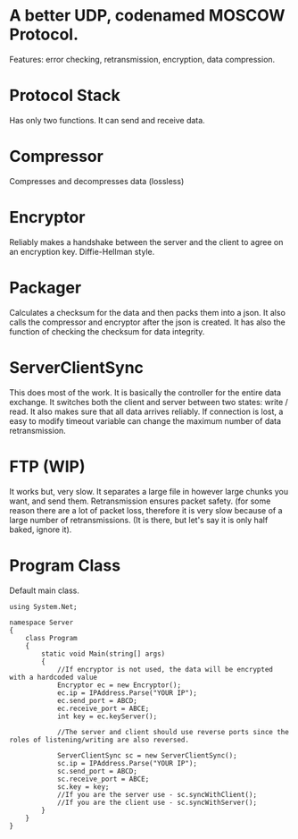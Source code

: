# A better UDP, codenamed MOSCOW Protocol.
Features: error checking, retransmission, encryption, data compression.

# Protocol Stack
Has only two functions. It can send and receive data.

# Compressor
Compresses and decompresses data (lossless)

# Encryptor
Reliably makes a handshake between the server and the client to agree on an encryption key. Diffie-Hellman style.

# Packager
Calculates a checksum for the data and then packs them into a json. It also calls the compressor and encryptor after the json is created. It has also the function of checking the checksum for data integrity.

# ServerClientSync
This does most of the work. It is basically the controller for the entire data exchange. It switches both the client and server between two states: write / read. It also makes sure that all data arrives reliably. If connection is lost, a easy to modify timeout variable can change the maximum number of data retransmission.

# FTP (WIP)
It works but, very slow. It separates a large file in however large chunks you want, and send them. Retransmission ensures packet safety. (for some reason there are a lot of packet loss, therefore it is very slow because of a large number of retransmissions. (It is there, but let's say it is only half baked, ignore it).

# Program Class

Default main class. 
```
using System.Net;

namespace Server
{
    class Program
    {
        static void Main(string[] args)
        {
            //If encryptor is not used, the data will be encrypted with a hardcoded value
            Encryptor ec = new Encryptor();
            ec.ip = IPAddress.Parse("YOUR IP");
            ec.send_port = ABCD;
            ec.receive_port = ABCE;
            int key = ec.keyServer();

            //The server and client should use reverse ports since the roles of listening/writing are also reversed.
  
            ServerClientSync sc = new ServerClientSync();
            sc.ip = IPAddress.Parse("YOUR IP");
            sc.send_port = ABCD;
            sc.receive_port = ABCE;
            sc.key = key;
            //If you are the server use - sc.syncWithClient();
            //If you are the client use - sc.syncWithServer();
        }
    }
}
```




